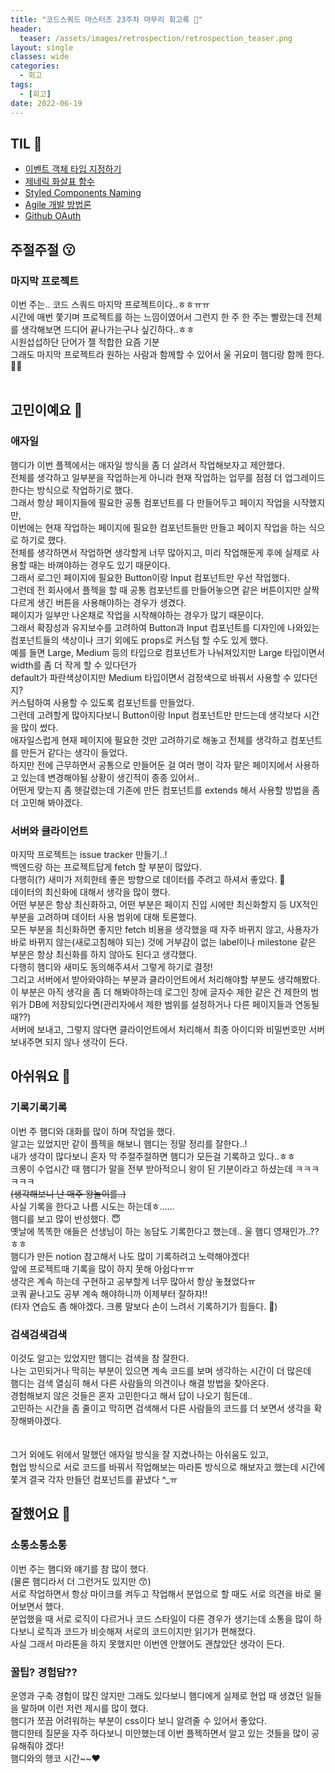 ```yaml
---
title: "코드스쿼드 마스터즈 23주차 마무리 회고록 🙂"
header:
  teaser: /assets/images/retrospection/retrospection_teaser.png
layout: single
classes: wide
categories:
  - 회고
tags:
  - [회고]
date: 2022-06-19
---
```


## TIL 🧐

- [이벤트 객체 타입 지정하기](https://merrily-code.tistory.com/157)
- [제네릭 화살표 함수](https://developer-talk.tistory.com/195)
- [Styled Components Naming](https://www.notion.so/Styled-Components-Naming-c5f9a638ba9747eebf42aab8a8a146ce)
- [Agile 개발 방법론](https://www.notion.so/Agile-99918c2907f94abe82bdfc47770f8a32)
- [Github OAuth](https://www.notion.so/Github-OAuth-35459d8e905f440b87f047a75847f4be)

## 주절주절 😗

### 마지막 프로젝트

이번 주는.. 코드 스쿼드 마지막 프로젝트이다..ㅎㅎㅠㅠ  
시간에 매번 쫓기며 프로젝트를 하는 느낌이였어서 그런지 한 주 한 주는 빨랐는데 전체를 생각해보면 드디어 끝나가는구나 싶긴하다..ㅎㅎ  
시원섭섭하단 단어가 젤 적합한 요즘 기분  
그래도 마지막 프로젝트라 원하는 사람과 함께할 수 있어서 울 귀요미 햄디랑 함께 한다. 🐹🧡  
<br>

## 고민이예요 🤔

### 애자일

햄디가 이번 플젝에서는 애자일 방식을 좀 더 살려서 작업해보자고 제안했다.  
전체를 생각하고 일부분을 작업하는게 아니라 현재 작업하는 업무를 점점 더 업그레이드한다는 방식으로 작업하기로 했다.  
그래서 항상 페이지들에 필요한 공통 컴포넌트를 다 만들어두고 페이지 작업을 시작했지만,  
이번에는 현재 작업하는 페이지에 필요한 컴포넌트들만 만들고 페이지 작업을 하는 식으로 하기로 했다.  
전체를 생각하면서 작업하면 생각할게 너무 많아지고, 미리 작업해둔게 후에 실제로 사용할 때는 바껴야하는 경우도 있기 때문이다.  
그래서 로그인 페이지에 필요한 Button이랑 Input 컴포넌트만 우선 작업했다.  
그런데 전 회사에서 플젝을 할 때 공통 컴포넌트를 만들어놓으면 같은 버튼이지만 살짝 다르게 생긴 버튼을 사용해야하는 경우가 생겼다.  
페이지가 일부만 나온채로 작업을 시작해야하는 경우가 많기 때문이다.  
그래서 확장성과 유지보수를 고려하여 Button과 Input 컴포넌트를 디자인에 나와있는 컴포넌트들의 색상이나 크기 외에도 props로 커스텀 할 수도 있게 했다.  
예를 들면 Large, Medium 등의 타입으로 컴포넌트가 나눠져있지만 Large 타입이면서 width를 좀 더 작게 할 수 있다던가  
default가 파란색상이지만 Medium 타입이면서 검정색으로 바꿔서 사용할 수 있다던지?  
커스텀하여 사용할 수 있도록 컴포넌트를 만들었다.  
그런데 고려할게 많아지다보니 Button이랑 Input 컴포넌트만 만드는데 생각보다 시간을 많이 썼다.  
애자일스럽게 현재 페이지에 필요한 것만 고려하기로 해놓고 전체를 생각하고 컴포넌트를 만든거 같다는 생각이 들었다.  
하지만 전에 근무하면서 공통으로 만들어둔 걸 여러 명이 각자 맡은 페이지에서 사용하고 있는데 변경해야될 상황이 생긴적이 종종 있어서..  
어떤게 맞는지 좀 헷갈렸는데 기존에 만든 컴포넌트를 extends 해서 사용할 방법을 좀 더 고민해 봐야겠다.

### 서버와 클라이언트

마지막 프로젝트는 issue tracker 만들기..!  
백엔드랑 하는 프로젝트답게 fetch 할 부분이 많았다.  
다행히(?) 새미가 저희한테 좋은 방향으로 데이터를 주려고 하셔서 좋았다. 🙂  
데이터의 최신화에 대해서 생각을 많이 했다.  
어떤 부분은 항상 최신화하고, 어떤 부분은 페이지 진입 시에만 최신화할지 등 UX적인 부분을 고려하며 데이터 사용 범위에 대해 토론했다.  
모든 부분을 최신화하면 좋지만 fetch 비용을 생각했을 때 자주 바뀌지 않고, 사용자가 바로 바뀌지 않는(새로고침해야 되는) 것에 거부감이 없는 label이나 milestone 같은 부분은 항상 최신화를 하지 않아도 된다고 생각했다.  
다행히 햄디와 새미도 동의해주셔서 그렇게 하기로 결정!  
그리고 서버에서 받아와야하는 부분과 클라이언트에서 처리해야할 부분도 생각해봤다.  
이 부분은 아직 생각을 좀 더 해봐야하는데 로그인 창에 글자수 제한 같은 건 제한의 범위가 DB에 저장되있다면(관리자에서 제한 범위를 설정하거나 다른 페이지들과 연동될 때??)  
서버에 보내고, 그렇지 않다면 클라이언트에서 처리해서 최종 아이디와 비밀번호만 서버 보내주면 되지 않나 생각이 든다.

## 아쉬워요 🙁

### 기록기록기록

이번 주 햄디와 대화를 많이 하며 작업을 했다.  
알고는 있었지만 같이 플젝을 해보니 햄디는 정말 정리를 잘한다..!  
내가 생각이 많다보니 혼자 막 주절주절하면 햄디가 모든걸 기록하고 있다..ㅎㅎ  
크롱이 수업시간 때 햄디가 말을 전부 받아적으니 왕이 된 기분이라고 하셨는데 ㅋㅋㅋㅋㅋㅋ<br><s>(생각해보니 난 매주 왕놀이를..)</s>  
사실 기록을 한다고 나름 시도는 하는데ㅎ......  
햄디를 보고 많이 반성했다. 😇  
옛날에 똑똑한 애들은 선생님이 하는 농담도 기록한다고 했는데.. 울 햄디 영재인가..?? ㅎㅎ  
햄디가 만든 notion 참고해서 나도 많이 기록하려고 노력해야겠다!  
앞에 프로젝트때 기록을 많이 하지 못해 아쉽다ㅠㅠ  
생각은 계속 하는데 구현하고 공부할게 너무 많아서 항상 놓쳤었다ㅠ  
코쿼 끝나고도 공부 계속 해야하니까 이제부터 잘하쟈!!  
(타자 연습도 좀 해야겠다. 크롱 말보다 손이 느려서 기록하기가 힘들다. 🤣)

### 검색검색검색

이것도 알고는 있었지만 햄디는 검색을 참 잘한다.  
나는 고민되거나 막히는 부분이 있으면 계속 코드를 보며 생각하는 시간이 더 많은데  
햄디는 검색 열심히 해서 다른 사람들의 의견이나 해결 방법을 찾아온다.  
경험해보지 않은 것들은 혼자 고민한다고 해서 답이 나오기 힘든데..  
고민하는 시간을 좀 줄이고 막히면 검색해서 다른 사람들의 코드를 더 보면서 생각을 확장해봐야겠다.  
<br>
<br>
그거 외에도 위에서 말했던 애자일 방식을 잘 지켰나하는 아쉬움도 있고,  
협업 방식으로 서로 코드를 바꿔서 작업해보는 마라톤 방식으로 해보자고 했는데 시간에 쫓겨 결국 각자 만들던 컴포넌트를 끝냈다 ^\_ㅠ

## 잘했어요 🙂

### 소통소통소통

이번 주는 햄디와 얘기를 참 많이 했다.  
(물론 햄디라서 더 그런거도 있지만 😙)  
서로 작업하면서 항상 마이크를 켜두고 작업해서 분업으로 할 때도 서로 의견을 바로 물어보면서 했다.  
분업했을 때 서로 로직이 다르거나 코드 스타일이 다른 경우가 생기는데 소통을 많이 하다보니 로직과 코드가 비슷해져 서로의 코드이지만 읽기가 편해졌다.  
사실 그래서 마라톤을 하지 못했지만 이번엔 안했어도 괜찮았단 생각이 든다.

### 꿀팁? 경험담??

운영과 구축 경험이 많진 않지만 그래도 있다보니 햄디에게 실제로 현업 때 생겼던 일들을 말하며 이런 저런 제시를 많이 했다.  
햄디가 쪼끔 어려워하는 부분이 css이다 보니 알려줄 수 있어서 좋았다.  
햄디한테 질문을 자주 하다보니 미안했는데 이번 플젝하면서 알고 있는 것들을 많이 공유해줘야 겠다!  
햄디와의 행코 시간~~❤️
